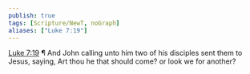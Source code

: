 ```yaml
---
publish: true
tags: [Scripture/NewT, noGraph]
aliases: ["Luke 7:19"]
---
```

[Luke 7:19](https://churchofjesuschrist.org/study/scriptures/nt/luke/7?lang=eng&id=p19#p19) ¶ And John calling unto him two of his disciples sent them to Jesus, saying, Art thou he that should come? or look we for another?
